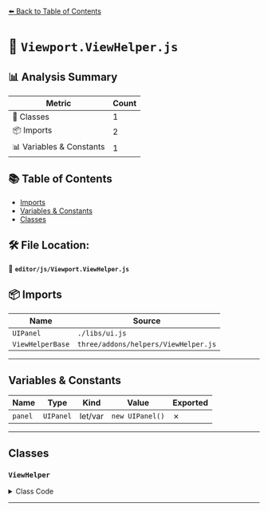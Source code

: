 [⬅️ Back to Table of Contents](../../index.md)

# 📄 `Viewport.ViewHelper.js`

## 📊 Analysis Summary

| Metric | Count |
|--------|-------|
| 🧱 Classes | 1 |
| 📦 Imports | 2 |
| 📊 Variables & Constants | 1 |

## 📚 Table of Contents

- [Imports](#imports)
- [Variables & Constants](#variables-constants)
- [Classes](#classes)

## 🛠️ File Location:
📂 **`editor/js/Viewport.ViewHelper.js`**

## 📦 Imports

| Name | Source |
|------|--------|
| `UIPanel` | `./libs/ui.js` |
| `ViewHelperBase` | `three/addons/helpers/ViewHelper.js` |


---

## Variables & Constants

| Name | Type | Kind | Value | Exported |
|------|------|------|-------|----------|
| `panel` | `UIPanel` | let/var | `new UIPanel()` | ✗ |


---

## Classes

### `ViewHelper`

<details><summary>Class Code</summary>

```ts
class ViewHelper extends ViewHelperBase {

	constructor( editorCamera, container ) {

		super( editorCamera, container.dom );

		const panel = new UIPanel();
		panel.setId( 'viewHelper' );
		panel.setPosition( 'absolute' );
		panel.setRight( '0px' );
		panel.setBottom( '0px' );
		panel.setHeight( '128px' );
		panel.setWidth( '128px' );

		panel.dom.addEventListener( 'pointerup', ( event ) => {

			event.stopPropagation();

			this.handleClick( event );

		} );

		panel.dom.addEventListener( 'pointerdown', function ( event ) {

			event.stopPropagation();

		} );

		container.add( panel );

	}

}
```
</details>


---